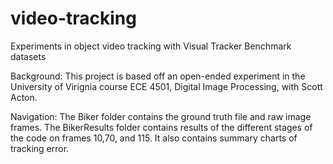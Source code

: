 # video-tracking
Experiments in object video tracking with Visual Tracker Benchmark datasets


Background:
This project is based off an open-ended experiment in the University of Virignia
course ECE 4501, Digital Image Processing, with Scott Acton.

Navigation:
The Biker folder contains the ground truth file and raw image frames.
The BikerResults folder contains results of the different stages of the code on frames 10,70, and 115.
It also contains summary charts of tracking error.




